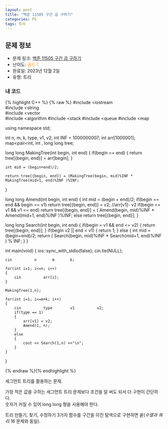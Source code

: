 ```yaml
---
layout: post
title: "백준 11505 구간 곱 구하기"
categories: PS
tags: 트리
---
```


## 문제 정보
- 문제 링크: [백준 11505 구간 곱 구하기](https://www.acmicpc.net/problem/11505)
- 난이도: <span style="color:#FFA500">골드 1</span>
- 완료일: 2023년 12월 2일
- 유형: 트리

### 내 코드

{% highlight C++ %} {% raw %}
#include <iostream	
#include <string	
#include <vector	
#include <algorithm	
#include <stack	
#include <queue	
#include <map	

using namespace std;

int n, m, k, type, v1, v2;
int INF = 1000000007;
int arr[1000001];
map<pair<int, int	, long long	 tree;

long long MakingTree(int begin, int end)
{
	if(begin == end)
	{
		return tree[{begin, end}] = arr[begin];
	}
	
	int mid = (begin+end)/2;
	
	return tree[{begin, end}] = (MakingTree(begin, mid)%INF * MakingTree(mid+1, end)%INF )%INF;
}

long long Amend(int begin, int end)
{
	int mid = (begin + end)/2;
	if(begin == end && begin == v1)
		return tree[{begin, end}] = v2; //arr[v1]-	v2
	if(begin <= v1 && v1 <= end)
		return tree[{begin, end}] = ( Amend(begin, mid)%INF * Amend(mid+1, end)%INF )%INF;
	else
		return tree[{begin, end}];
}

long long Search(int begin, int end)
{
	if(begin 	= v1 && end <= v2)
	{
		return tree[{begin, end}];
	}
	if(begin 	 v2 || end < v1)
	{
		return 1;
	}
	else
	{
		int mid = (begin+end)/2;
		return ( Search(begin, mid)%INF * Search(mid+1, end)%INF ) % INF;
	}
}

int main(void)
{
ios::sync_with_stdio(false); cin.tie(NULL);

	cin 		 n 		 m 		 k;
	
	for(int i=1; i<=n; i++)
	{
		cin 		 arr[i];	
	}
	
	MakingTree(1,n);
	
	for(int i=1; i<=m+k; i++)
	{
		cin 		 type 		 v1 		 v2;
		if(type == 1)
		{
			arr[v1] = v2;
			Amend(1, n);
		}
		else
		{
			cout << Search(1,n) <<"\n";
		}
	}
}

{% endraw %}{% endhighlight %}

세그먼트 트리를 활용하는 문제.

가장 적은 값을 구하는 세그먼트 트리 문제보다 조건을 덜 써도 되서 더 구현이 간단하다.  
숫자가 커질 수 있어 long long 형을 사용해야 한다.  

트리 만들기, 찾기, 수정하기 3가지 함수를 구간을 이진 탐색으로 구현하면 끝(_수열과 쿼리 16_ 문제와 동일).
